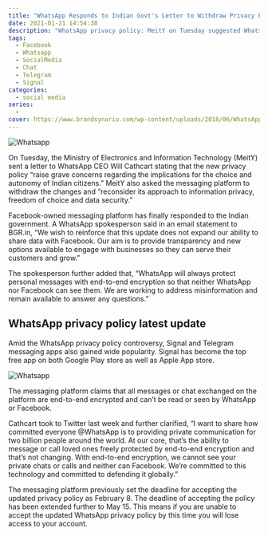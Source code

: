 ```yaml
---
title: "WhatsApp Responds to Indian Govt's Letter to Withdraw Privacy Policy"
date: 2021-01-21 14:54:38
description: "WhatsApp privacy policy: MeitY on Tuesday suggested WhatsApp to withdraw the latest privacy policy. The Facebook-owned messaging platform has responded." 
tags:
  - Facebook
  - Whatsapp
  - SocialMedia
  - Chat
  - Telegram
  - Signal
categories:
  - social media
series:
  -
cover: https://www.brandsynario.com/wp-content/uploads/2018/06/WhatsApp-Audio.jpg
---
```

![Whatsapp](https://www.brandsynario.com/wp-content/uploads/2018/06/WhatsApp-Audio.jpg)

On Tuesday, the Ministry of Electronics and Information Technology (MeitY) sent a letter to WhatsApp CEO Will Cathcart stating that the new privacy policy “raise grave concerns regarding the implications for the choice and autonomy of Indian citizens.” MeitY also asked the messaging platform to withdraw the changes and “reconsider its approach to information privacy, freedom of choice and data security.” 

Facebook-owned messaging platform has finally responded to the Indian government. A WhatsApp spokesperson said in an email statement to BGR.in, “We wish to reinforce that this update does not expand our ability to share data with Facebook. Our aim is to provide transparency and new options available to engage with businesses so they can serve their customers and grow.”

The spokesperson further added that, “WhatsApp will always protect personal messages with end-to-end encryption so that neither WhatsApp nor Facebook can see them. We are working to address misinformation and remain available to answer any questions.”

## WhatsApp privacy policy latest update

Amid the WhatsApp privacy policy controversy, Signal and Telegram messaging apps also gained wide popularity. Signal has become the top free app on both Google Play store as well as Apple App store.

![Whatsapp](https://st1.bgr.in/wp-content/uploads/2021/01/WhatsApp-6.jpg)

The messaging platform claims that all messages or chat exchanged on the platform are end-to-end encrypted and can’t be read or seen by WhatsApp or Facebook.

Cathcart took to Twitter last week and further clarified, “I want to share how committed everyone @WhatsApp is to providing private communication for two billion people around the world. At our core, that’s the ability to message or call loved ones freely protected by end-to-end encryption and that’s not changing. With end-to-end encryption, we cannot see your private chats or calls and neither can Facebook. We’re committed to this technology and committed to defending it globally.”

The messaging platform previously set the deadline for accepting the updated privacy policy as February 8. The deadline of accepting the policy has been extended further to May 15. This means if you are unable to accept the updated WhatsApp privacy policy by this time you will lose access to your account.


